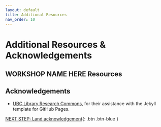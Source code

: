 ```yaml
---
layout: default
title: Additional Resources
nav_order: 10
---
```

# Additional Resources & Acknowledgements

## WORKSHOP NAME HERE Resources


## Acknowledgements

- [UBC Library Research Commons](https://github.com/ubc-library-rc/), for their assistance with the Jekyll template for GitHub Pages.

[NEXT STEP: Land acknowledgement](land-acknowledgement.html){: .btn .btn-blue }
